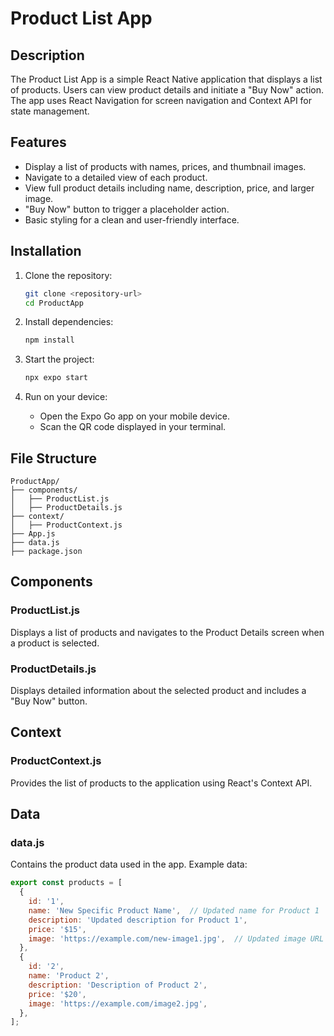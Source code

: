
# Product List App

## Description

The Product List App is a simple React Native application that displays a list of products. Users can view product details and initiate a "Buy Now" action. The app uses React Navigation for screen navigation and Context API for state management.

## Features

- Display a list of products with names, prices, and thumbnail images.
- Navigate to a detailed view of each product.
- View full product details including name, description, price, and larger image.
- "Buy Now" button to trigger a placeholder action.
- Basic styling for a clean and user-friendly interface.

## Installation

1. Clone the repository:
   ```bash
   git clone <repository-url>
   cd ProductApp
   ```

2. Install dependencies:
   ```bash
   npm install
   ```

3. Start the project:
   ```bash
   npx expo start
   ```

4. Run on your device:
   - Open the Expo Go app on your mobile device.
   - Scan the QR code displayed in your terminal.

## File Structure

```
ProductApp/
├── components/
│   ├── ProductList.js
│   ├── ProductDetails.js
├── context/
│   ├── ProductContext.js
├── App.js
├── data.js
├── package.json
```

## Components

### ProductList.js

Displays a list of products and navigates to the Product Details screen when a product is selected.

### ProductDetails.js

Displays detailed information about the selected product and includes a "Buy Now" button.

## Context

### ProductContext.js

Provides the list of products to the application using React's Context API.

## Data

### data.js

Contains the product data used in the app. Example data:
```javascript
export const products = [
  {
    id: '1',
    name: 'New Specific Product Name',  // Updated name for Product 1
    description: 'Updated description for Product 1',
    price: '$15',
    image: 'https://example.com/new-image1.jpg',  // Updated image URL
  },
  {
    id: '2',
    name: 'Product 2',
    description: 'Description of Product 2',
    price: '$20',
    image: 'https://example.com/image2.jpg',
  },
];
```

